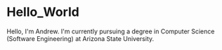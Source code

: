 # Hello_World

Hello, I'm Andrew. I'm currently pursuing a degree in Computer Science (Software Engineering) at Arizona State University.

